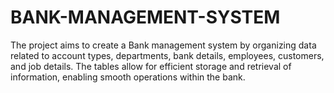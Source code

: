 # BANK-MANAGEMENT-SYSTEM

The project aims to create a Bank management system by organizing data related to account types, departments, bank details, employees, customers, and job details. The tables allow for efficient storage and retrieval of information, enabling smooth operations within the bank.
